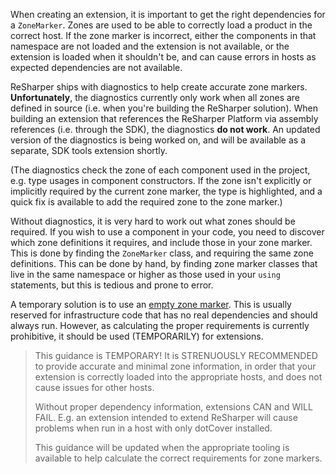 [//]: # (title: How to Define a Zone Marker)

When creating an extension, it is important to get the right dependencies for a `ZoneMarker`. Zones are used to be able to correctly load a product in the correct host. If the zone marker is incorrect, either the components in that namespace are not loaded and the extension is not available, or the extension is loaded when it shouldn't be, and can cause errors in hosts as expected dependencies are not available.

ReSharper ships with diagnostics to help create accurate zone markers. **Unfortunately**, the diagnostics currently only work when all zones are defined in source (i.e. when you're building the ReSharper solution). When building an extension that references the ReSharper Platform via assembly references (i.e. through the SDK), the diagnostics **do not work**. An updated version of the diagnostics is being worked on, and will be available as a separate, SDK tools extension shortly.

(The diagnostics check the zone of each component used in the project, e.g. type usages in component constructors. If the zone isn't explicitly or implicitly required by the current zone marker, the type is highlighted, and a quick fix is available to add the required zone to the zone marker.)

Without diagnostics, it is very hard to work out what zones should be required. If you wish to use a component in your code, you need to discover which zone definitions it requires, and include those in your zone marker. This is done by finding the `ZoneMarker` class, and requiring the same zone definitions. This can be done by hand, by finding zone marker classes that live in the same namespace or higher as those used in your `using` statements, but this is tedious and prone to error.

A temporary solution is to use an [empty zone marker](Zones_Usage.md#empty-zone-marker). This is usually reserved for infrastructure code that has no real dependencies and should always run. However, as calculating the proper requirements is currently prohibitive, it should be used (TEMPORARILY) for extensions.

 >  This guidance is TEMPORARY! It is STRENUOUSLY RECOMMENDED to provide accurate and minimal zone information, in order that your extension is correctly loaded into the appropriate hosts, and does not cause issues for other hosts.
> 
> Without proper dependency information, extensions CAN and WILL FAIL. E.g. an extension intended to extend ReSharper will cause problems when run in a host with only dotCover installed.
>
> This guidance will be updated when the appropriate tooling is available to help calculate the correct requirements for zone markers.